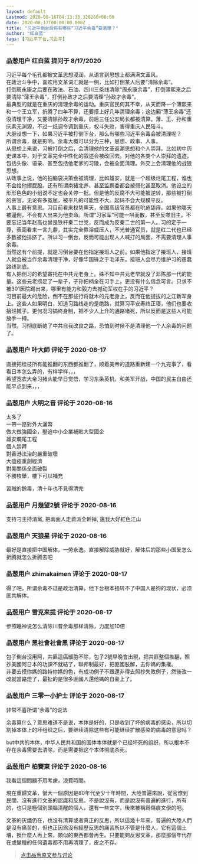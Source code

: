 ```yaml
---
layout: default
Lastmod: 2020-08-16T04:13:38.328260+00:00
date: 2020-08-17T00:00:00.000Z
title: "习近平倒台后将有哪些“习近平余毒”要清理？"
author: "红白蓝"
tags: [习近平下台,习近平]
---
```



### 品葱用户 **红白蓝** 提问于 8/17/2020
    
习近平每个毛孔都被文革思想浸润，从语言到思想上都满满文革风。  
在政治斗争中，喜欢用文革词汇就是一例，比如打倒某人后要“清除余毒”。  
打倒周永康之后要在政法、石油、四川三条线清除“周永康余毒”，打倒薄熙来之后要清除“薄王余毒”，打倒孙政才之后要清理“孙政才余毒”。  
最典型的就是在重庆的清理余毒的运动。重庆官民何其不幸，从天而降一个薄熙来和一个王立军，折腾了四年不算，还要搭上好几年清理余毒；这边厢“薄王余毒”还没清理干净，又要清除孙政才余毒，前后三任公安局长都被清算。薄、王、孙和重庆素无渊源，不过一纸调令调到重庆，权斗失败，害得重庆人民陪斗。  
大胆设想一下，如果习近平被打倒下台，那么有哪些习近平余毒会被清理呢？  
所谓余毒，就是影响。余毒大概可以分为三种，思想、政事、人事。  
从思想上来说，习被打倒之后，会清理他的文革返潮思想和个人崇拜。比如初中历史课本中，对于文革完全中性化的叙述会被改回去。对他的各类个人崇拜的遗迹，包括头像、语录、甚至包括他老爹的习陵，会被全面清理。外交上会清理他的战狼思想。  
从政事上说，他的拍脑袋决策会被清理，比如雄安，就是一个超级烂尾工程，谁也不会给他擦屁股。还有所谓南猪北养、甚至监察委都会被弱化甚至取消。他设立的形形色色的小组说不定也会关停一批。但是他的反腐不大可能被逆转，那些被打倒的贪官，无论有多冤屈，被平凡的可能性不大。起码不会大规模平反。  
人事上最有意思。习目前看来权势熏天，全国高级官员都在吮疮舔痔。如果他哪天被逼倒，不会有人出来为他卖命。所谓“习家军”可能一哄而散，甚至反噬旧主。不要忘记当年赵高也曾是铁杆秦二世党，反而成为反秦二世的第一人。习的定于一尊，表面看来一言九鼎，其实完全靠淫威压人，不光普通官员，就是红二代也已经多数被他排挤了。所以习一倒台，反而可能出现人人喊打的局面，不需要清理人事余毒。  
当然这有个前提，就是习倒台要在他指定接班人之前。如果他指定了接班人，接班人就会被当作余毒清理干净，好像华国锋之于毛泽东。接班人会尽力维护习的愚蠢路线到底。  
有人把倒习的希望寄托在中共元老身上。殊不知中共元老早就没了邓陈那一代的能量。这些元老捞足了一辈子，子孙把柄全在习手上，更没有什么信念可言。只求不被301医院踢出来，哪里有能力和毅力去撼动军权在手的习近平？  
习目前最大的危险，倒不在那些行将就木的元老身上，反而在他提拔的之江新军身上。这些人如果明白，知道习路线走的是绝路，就算习平安寿终正寝，他们也要收拾烂摊子。更何况习搞终身制，把不少人上升的通路堵死，所以反而是这些人可能放手一搏。  
当然，习彻底断绝了中共自我改良之路，恐怕到时候不是清理他一个人余毒的问题了。
    
                

### 品葱用户 **叶大師** 评论于 2020-08-17
        
直接把桂枝所有能推翻的东西都推翻了，顺着美帝的道路重新建一个九完事了，看看日本怎么弄的，有样学样，，，  
希望宽衣大帝习猪头能早日觉悟，学习东条英机，和美军开战，中国的民主自由还能早点到来，，，
        
                

### 品葱用户 **大明之音** 评论于 2020-08-16
        
太多了  
一帶一路對外大灑幣  
做大做強國企，壓迫中小企業補貼大型國企  
雄安爛尾工程  
個人崇拜  
對香港法治的嚴重破壞  
大瘟疫重創經濟  
對美關係全面破裂  
不勝枚舉，樓下可以補充  
  
習賊的餘毒，清十年也不見得清完
        
                

### 品葱用户 **月幾望2號** 评论于 2020-08-16
        
支持刁主持清黨, 把兩面人走資派全幹掉, 還我大好紅色江山
        
                

### 品葱用户 **天狼星** 评论于 2020-08-16
        
最好是直接把中国解体，一劳永逸。直接解除威胁就好，解体后的那些小国爱怎么折腾就怎么折腾去吧
        
                

### 品葱用户 **zhimakaimen** 评论于 2020-08-17
        
得了吧，所谓余毒不过是政治清算，他下台根本扭转不了中国人是狗的现状，必须匪共解体。
        
                

### 品葱用户 **雪克来提** 评论于 2020-08-17
        
参照睡神说怎么清除川普余毒那样清除，力度加10倍
        
                

### 品葱用户 **黑社會社會黑** 评论于 2020-08-17
        
包子倒台沒用阿，共匪這癌細胞不除，包子2號早晚會出現，把共匪整個推翻，照抄美國阿日本的功課不就結了，聯邦制最好，把匪國肢解，去你媽的集權。  
非要去摸你媽的路特你媽的色，有成功例子不跟還非得去照抄失敗例子，然後改一改就當路燈了，最扯的是很多匪國人還他媽的自豪上了。
        
                

### 品葱用户 **三零一小护士** 评论于 2020-08-17
        
非常不喜所谓“余毒”的说法  
  
余毒算什么？意思难道不是说，本体是好的，只是收到了坏的病毒的感染，所以切割掉本体上的坏组织之后，要继续清除这些有可能继续扩散感染的病毒的意思吗？  
  
but中共的本体，中华人民共和国的国体本体就是个已经坏死的组织，所以根本不存在余毒需要去清除，而是需要把这个本体彻底杀死。
        
                

### 品葱用户 **柏賽東** 评论于 2020-08-16
        
我看這個問題不用考慮，浪費時間。  
  
現在重歸文革，很大一個原因是80年代至少十年時間，大陸普遍來說，從官僚到民間，沒有進行文革的認識和反思。不是說沒有，而是說沒有普遍的進行，所有的，也只是極個別頭腦清醒的個人，還有一些文字，後來被稱爲傷痕文學的吧。  
  
文革的灰燼仍在，也沒有清算或者真正的反思，所以這幾十年來，普遍的大陸人們是沒有痛苦的，但也正因爲沒有經歷反思的痛苦所以不管是什麼人，它有這個土壤，換什麼人再上來，類似的東西都會再生。只要能夠反思文革，那麼那個年代存在或變種的任何遺毒都不用再清理了，皮之不存。
        
                





> [点击品葱原文参与讨论](https://pincong.rocks/question/29879)

